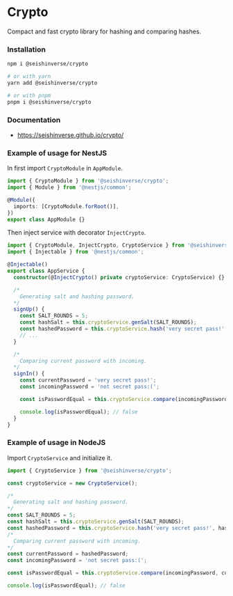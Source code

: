 # Crypto

Compact and fast crypto library for hashing and comparing hashes.

### Installation

```sh
npm i @seishinverse/crypto

# or with yarn
yarn add @seishinverse/crypto

# or with pnpm
pnpm i @seishinverse/crypto
```
### Documentation
- https://seishinverse.github.io/crypto/

### Example of usage for NestJS

In first import `CryptoModule` in `AppModule`.

```typescript
import { CryptoModule } from '@seishinverse/crypto';
import { Module } from '@nestjs/common';

@Module({
  imports: [CryptoModule.forRoot()],
})
export class AppModule {}
```

Then inject service with decorator `InjectCrypto`.

```typescript
import { CryptoModule, InjectCrypto, CryptoService } from '@seishinverse/crypto';
import { Injectable } from '@nestjs/common';

@Injectable()
export class AppService {
  constructor(@InjectCrypto() private cryptoService: CryptoService) {}

  /*
    Generating salt and hashing password.
  */
  signUp() {
    const SALT_ROUNDS = 5;
    const hashSalt = this.cryptoService.genSalt(SALT_ROUNDS);
    const hashedPassword = this.cryptoService.hash('very secret pass!', hashSalt);
    // ...
  }

  /*
    Comparing current password with incoming.
  */
  signIn() {
    const currentPassword = 'very secret pass!';
    const incomingPassword = 'not secret pass:(';

    const isPasswordEqual = this.cryptoService.compare(incomingPassword, currentPassword);

    console.log(isPasswordEqual); // false
  }
}
```

### Example of usage in NodeJS

Import `CryptoService` and initialize it.

```typescript
import { CryptoService } from '@seishinverse/crypto';

const cryptoService = new CryptoService();

/*
  Generating salt and hashing password.
*/
const SALT_ROUNDS = 5;
const hashSalt = this.cryptoService.genSalt(SALT_ROUNDS);
const hashedPassword = this.cryptoService.hash('very secret pass!', hashSalt);
/*
  Comparing current password with incoming.
*/
const currentPassword = hashedPassword;
const incomingPassword = 'not secret pass:(';

const isPasswordEqual = this.cryptoService.compare(incomingPassword, currentPassword);

console.log(isPasswordEqual); // false
```
